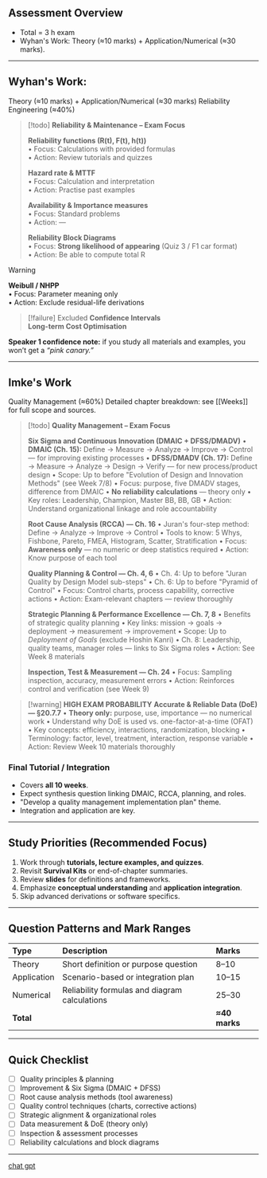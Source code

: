 ## Assessment Overview
- Total = 3 h exam   
- Wyhan's Work: Theory (≈10 marks) + Application/Numerical (≈30 marks).  
---
## Wyhan's Work: 

Theory (≈10 marks) + Application/Numerical (≈30 marks)
Reliability Engineering (≈40%)

> [!todo] **Reliability & Maintenance – Exam Focus**
> 
> **Reliability functions (R(t), F(t), h(t))**  
> • Focus: Calculations with provided formulas  
> • Action: Review tutorials and quizzes  
> 
> **Hazard rate & MTTF**  
> • Focus: Calculation and interpretation  
> • Action: Practise past examples  
> 
> **Availability & Importance measures**  
> • Focus: Standard problems  
> • Action: —  
> 
> **Reliability Block Diagrams**  
> • Focus: **Strong likelihood of appearing** (Quiz 3 / F1 car format)  
> • Action: Be able to compute total R  
 
> [!warning]
> **Weibull / NHPP**  
> • Focus: Parameter meaning only  
> • Action: Exclude residual-life derivations  

> [!failure] Excluded
> **Confidence Intervals**  
> **Long-term Cost Optimisation**  


**Speaker 1 confidence note:** if you study all materials and examples, you won’t get a *“pink canary.”*

---

## Imke's Work

Quality Management (≈60%)
Detailed chapter breakdown: see [[Weeks]] for full scope and sources.

> [!todo] **Quality Management – Exam Focus**
>
> **Six Sigma and Continuous Innovation (DMAIC + DFSS/DMADV)**
> • **DMAIC (Ch. 15):** Define → Measure → Analyze → Improve → Control — for improving existing processes
> • **DFSS/DMADV (Ch. 17):** Define → Measure → Analyze → Design → Verify — for new process/product design
> • Scope: Up to before "Evolution of Design and Innovation Methods" (see Week 7/8)
> • Focus: purpose, five DMADV stages, difference from DMAIC
> • **No reliability calculations** — theory only
> • Key roles: Leadership, Champion, Master BB, BB, GB
> • Action: Understand organizational linkage and role accountability
>
> **Root Cause Analysis (RCCA) — Ch. 16**
> • Juran's four-step method: Define → Analyze → Improve → Control
> • Tools to know: 5 Whys, Fishbone, Pareto, FMEA, Histogram, Scatter, Stratification
> • Focus: **Awareness only** — no numeric or deep statistics required
> • Action: Know purpose of each tool
>
> **Quality Planning & Control — Ch. 4, 6**
> • Ch. 4: Up to before "Juran Quality by Design Model sub-steps"
> • Ch. 6: Up to before "Pyramid of Control"
> • Focus: Control charts, process capability, corrective actions
> • Action: Exam-relevant chapters — review thoroughly
>
> **Strategic Planning & Performance Excellence — Ch. 7, 8**
> • Benefits of strategic quality planning
> • Key links: mission → goals → deployment → measurement → improvement
> • Scope: Up to *Deployment of Goals* (exclude Hoshin Kanri)
> • Ch. 8: Leadership, quality teams, manager roles — links to Six Sigma roles
> • Action: See Week 8 materials
>
> **Inspection, Test & Measurement — Ch. 24**
> • Focus: Sampling inspection, accuracy, measurement errors
> • Action: Reinforces control and verification (see Week 9)

> [!warning] **HIGH EXAM PROBABILITY**
> **Accurate & Reliable Data (DoE) — §20.7.7**
> • **Theory only:** purpose, use, importance — no numerical work
> • Understand why DoE is used vs. one-factor-at-a-time (OFAT)
> • Key concepts: efficiency, interactions, randomization, blocking
> • Terminology: factor, level, treatment, interaction, response variable
> • Action: Review Week 10 materials thoroughly

### Final Tutorial / Integration
- Covers **all 10 weeks**.
- Expect synthesis question linking DMAIC, RCCA, planning, and roles.
- "Develop a quality management implementation plan" theme.
- Integration and application are key.

---

## Study Priorities (Recommended Focus)

1. Work through **tutorials, lecture examples, and quizzes**.  
2. Revisit **Survival Kits** or end-of-chapter summaries.  
3. Review **slides** for definitions and frameworks.  
4. Emphasize **conceptual understanding** and **application integration**.  
5. Skip advanced derivations or software specifics.

---

## Question Patterns and Mark Ranges

| Type | Description | Marks |
|:--|:--|:--|
| Theory | Short definition or purpose question | 8–10 |
| Application | Scenario-based or integration plan | 10–15 |
| Numerical | Reliability formulas and diagram calculations | 25–30 |
| **Total** | | **≈40 marks** |

---

## Quick Checklist

- [ ] Quality principles & planning  
- [ ] Improvement & Six Sigma (DMAIC + DFSS)  
- [ ] Root cause analysis methods (tool awareness)  
- [ ] Quality control techniques (charts, corrective actions)  
- [ ] Strategic alignment & organizational roles  
- [ ] Data measurement & DoE (theory only)  
- [ ] Inspection & assessment processes  
- [ ] Reliability calculations and block diagrams  

---

[chat gpt](https://chatgpt.com/share/6901ffff-f718-8013-baac-45537c83a5bf)
